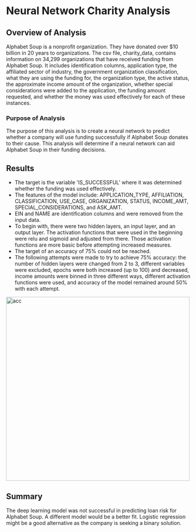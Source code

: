 # Neural Network Charity Analysis #
## Overview of Analysis ##
Alphabet Soup is a nonprofit organization. They have donated over $10 billion in 20 years to organizations. The csv file, charity_data, contains information on 34,299 organizations that have received funding from Alphabet Soup. It includes identification columns, application type, the affiliated sector of industry, the government organization classification, what they are using the funding for, the organization type, the active status, the approximate income amount of the organization, whether special considerations were added to the application, the funding amount requested, and whether the money was used effectively for each of these instances. 

### Purpose of Analysis ###
The purpose of this analysis is to create a neural network to predict whether a company will use funding successfully if Alphabet Soup donates to their cause. This analysis will determine if a neural network can aid Alphabet Soup in their funding decisions.

## Results ##
- The target is the variable 'IS_SUCCESSFUL' where it was determined whether the funding was used effectively.
- The features of the model include: APPLICATION_TYPE, AFFILIATION, CLASSIFICATION, USE_CASE, ORGANIZATION, STATUS, INCOME_AMT, SPECIAL_CONSIDERATIONS, and
ASK_AMT.
- EIN and NAME are identification columns and were removed from the input data.
- To begin with, there were two hidden layers, an input layer, and an output layer. The activation functions that were used in the beginning were relu and sigmoid and adjusted from there. Those activation functions are more basic before attempting increased measures. 
- The target of an accuracy of 75% could not be reached.
- The following attempts were made to try to achieve 75% accuracy: the number of hidden layers were changed from 2 to 3, different variables were excluded, epochs were both increased (up to 100) and decreased, income amounts were binned in three different ways, different activation functions were used, and accuracy of the model remained around 50% with each attempt.
<img width="500" alt="acc" src="https://user-images.githubusercontent.com/116980760/227628106-83d09212-c89a-49e9-b5d5-0b2bbcea6e0b.PNG">


## Summary ##
The deep learning model was not successful in predicting loan risk for Alphabet Soup. A different model would be a better fit. Logistic regression might be a good alternative as the company is seeking a binary solution.
